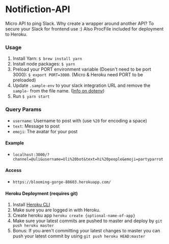 # Notifiction-API
Micro API to ping Slack. Why create a wrapper around another API? To secure your Slack for frontend use :) Also ProcFile included for deployment to Heroku.

### Usage
1. Install Yarn: `$ brew install yarn`
2. Install node packages: `$ yarn`
3. Preload your PORT environment variable (Doesn't need to be port 3000): `$ export PORT=3000`. (Micro & Heroku need PORT to be preloaded)
4. Update `.sample-env` to your slack integration URL and remove the `sample-` from the file name. ([Info on dotenv](https://www.npmjs.com/package/dotenv))
3. Run `$ yarn start`

### Query Params
 * `username`: Username to post with (use `%20` for encoding a space)
 * `text`: Message to post
 * `emoji`: The avatar for your post

#### Example
 * `localhost:3000/?channel=@uli&username=Uli%20bot&text=hi%20people&emoji=partyparrot`

#### Access
* `https://blooming-gorge-88603.herokuapp.com/`

#### Heroku Deployment (requires git)
1. Install [Heroku CLI](https://devcenter.heroku.com/articles/heroku-cli)
2. Make sure you are logged in with Heroku.
3. Create heroku app `heroku create {optional-name-of-app}`
4. Make sure your latest commits are pushed to master and deploy by `git push heroku master`
5. Bonus: If you aren't committing your latest changes to master you can push your latest commit by using `git push heroku HEAD:master`